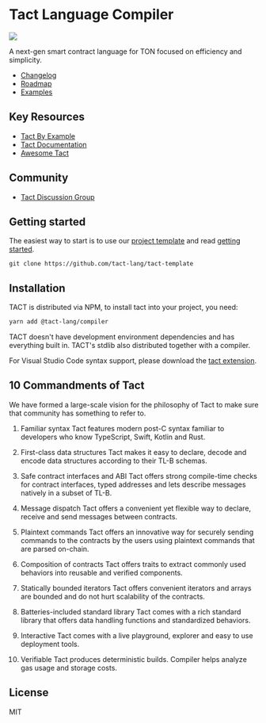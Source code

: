 # Tact Language Compiler

<img src="https://raw.githubusercontent.com/tact-lang/tact-docs/main/public/banner.jpeg">

A next-gen smart contract language for TON focused on efficiency and simplicity.

- [Changelog](/CHANGELOG.md)
- [Roadmap](/ROADMAP.md)
- [Examples](/examples/)

## Key Resources

- [Tact By Example](https://tact-by-example.org/00-hello-world)
- [Tact Documentation](https://docs.tact-lang.org)
- [Awesome Tact](https://github.com/tact-lang/awesome-tact)

## Community

- [Tact Discussion Group](https://t.me/tactlang)

## Getting started

The easiest way to start is to use our [project template](https://github.com/tact-lang/tact-template) and read [getting started](https://docs.tact-lang.org).

```
git clone https://github.com/tact-lang/tact-template
```

## Installation

TACT is distributed via NPM, to install tact into your project, you need:

```bash
yarn add @tact-lang/compiler
```

TACT doesn't have development environment dependencies and has everything built in. TACT's stdlib also distributed together with a compiler.

For Visual Studio Code syntax support, please download the [tact extension](https://marketplace.visualstudio.com/items?itemName=ton-community.tact-vscode).

## 10 Commandments of Tact

We have formed a large-scale vision for the philosophy of Tact to make sure that community has something to refer to.

1. Familiar syntax
   Tact features modern post-C syntax familiar to developers who know TypeScript, Swift, Kotlin and Rust.

2. First-class data structures
   Tact makes it easy to declare, decode and encode data structures according to their TL-B schemas.

3. Safe contract interfaces and ABI
   Tact offers strong compile-time checks for contract interfaces, typed addresses and lets describe messages natively in a subset of TL-B.

4. Message dispatch
   Tact offers a convenient yet flexible way to declare, receive and send messages between contracts.

5. Plaintext commands
   Tact offers an innovative way for securely sending commands to the contracts by the users using plaintext commands that are parsed on-chain.

6. Composition of contracts
   Tact offers traits to extract commonly used behaviors into reusable and verified components.

7. Statically bounded iterators
   Tact offers convenient iterators and arrays are bounded and do not hurt scalability of the contracts.

8. Batteries-included standard library
   Tact comes with a rich standard library that offers data handling functions and standardized behaviors.

9. Interactive
   Tact comes with a live playground, explorer and easy to use deployment tools.

10. Verifiable
    Tact produces deterministic builds. Compiler helps analyze gas usage and storage costs.

## License

MIT
